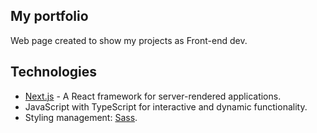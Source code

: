 ## My portfolio

Web page created to show my projects as Front-end dev.

## Technologies

- [Next.js](https://nextjs.org/) - A React framework for server-rendered applications.
- JavaScript with TypeScript for interactive and dynamic functionality.
- Styling management: [Sass](https://sass-lang.com/).
